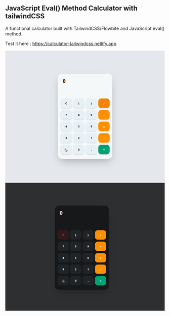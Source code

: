## JavaScript Eval() Method Calculator with tailwindCSS
A functional calculator built with TailwindCSS/Flowbite and JavaScript eval() method.

Test it here : https://calculator-tailwindcss.netlify.app

![Local Image](images/light.PNG)
![Local Image](images/dark.PNG)


